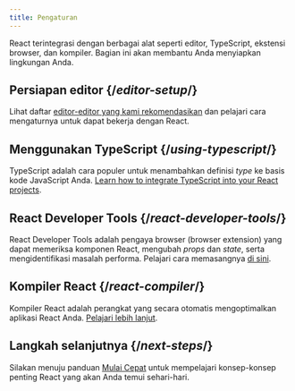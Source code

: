 ```yaml
---
title: Pengaturan
---
```

<Intro>

React terintegrasi dengan berbagai alat seperti editor, TypeScript, ekstensi browser, dan kompiler. Bagian ini akan membantu Anda menyiapkan lingkungan Anda.

</Intro>

## Persiapan editor {/*editor-setup*/}

Lihat daftar [editor-editor yang kami rekomendasikan](/learn/editor-setup) dan pelajari cara mengaturnya untuk dapat bekerja dengan React.

## Menggunakan TypeScript {/*using-typescript*/}

TypeScript adalah cara populer untuk menambahkan definisi *type* ke basis kode JavaScript Anda. [Learn how to integrate TypeScript into your React projects](/learn/typescript).

## React Developer Tools {/*react-developer-tools*/}

React Developer Tools adalah pengaya browser (browser extension) yang dapat memeriksa komponen React, mengubah *props* dan *state*, serta mengidentifikasi masalah performa. Pelajari cara memasangnya [di sini](learn/react-developer-tools).

## Kompiler React {/*react-compiler*/}

Kompiler React adalah perangkat yang secara otomatis mengoptimalkan aplikasi React Anda. [Pelajari lebih lanjut](/learn/react-compiler).

## Langkah selanjutnya {/*next-steps*/}

Silakan menuju panduan [Mulai Cepat](/learn) untuk mempelajari konsep-konsep penting React yang akan Anda temui sehari-hari.
